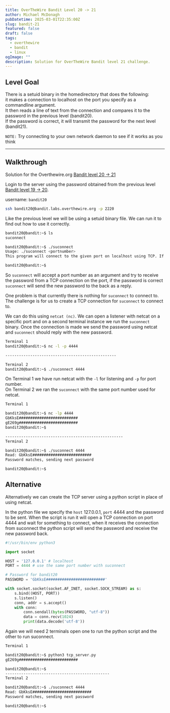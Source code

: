 ```yaml
---
title: OverTheWire Bandit Level 20 -> 21
author: Michael McDonagh
pubDatetime: 2025-03-01T22:35:00Z
slug: bandit-21
featured: false
draft: false
tags:
  - overthewire
  - bandit
  - linux
ogImage: ""
description: Solution for OverTheWire Bandit level 21 challenge.
---
```


## Level Goal

There is a setuid binary in the homedirectory that does the following:  
it makes a connection to localhost on the port you specify as a commandline argument.  
It then reads a line of text from the connection and compares it to the password in the previous level (bandit20).  
If the password is correct, it will transmit the password for the next level (bandit21).

`NOTE:` Try connecting to your own network daemon to see if it works as you think

---

## Walkthrough

Solution for the Overthewire.org [Bandit level 20 -> 21](https://overthewire.org/wargames/bandit/bandit21.html)

Login to the server using the password obtained from the previous level [Bandit level 19 -> 20](/posts/overthewire/bandit-20).  

username: `bandit20`  

```bash
ssh bandit20@bandit.labs.overthewire.org -p 2220
```

Like the previous level we will be using a setuid binary file. We can run it to find out how to use it correctly.

```bash
bandit20@bandit:~$ ls
suconnect

bandit20@bandit:~$ ./suconnect 
Usage: ./suconnect <portnumber>
This program will connect to the given port on localhost using TCP. If it receives the correct password from the other side, the next password is transmitted back.        

bandit20@bandit:~$
```

So `suconnect` will accept a port number as an argument and try to receive the password from a TCP connection on the port, if the password is correct `suconnect` will send the new password to the back as a reply.

One problem is that currently there is nothing for `suconnect` to connect to. The challenge is for us to create a TCP connection for `suconnect` to connect to.

We can do this using `netcat (nc)`. We can open a listener with netcat on a specific port and on a second terminal instance we run the `suconnect` binary. Once the connection is made we send the password using netcat and `suconnect` should reply with the new password.

```bash
Terminal 1
bandit20@bandit:~$ nc -l -p 4444

-------------------------------------------------

Terminal 2
bandit20@bandit:~$ ./suconnect 4444

```

On  Terminal 1 we have run netcat with the `-l` for listening and `-p` for port number.  
On Terminal 2 we ran the `suconnect` with the same port number used for netcat.

```bash
Terminal 1

bandit20@bandit:~$ nc -lp 4444
GbKksE##########################
gE269g##########################
bandit20@bandit:~$ 

----------------------------------------------------
Terminal 2

bandit20@bandit:~$ ./suconnect 4444
Read: GbKksE########################## 
Password matches, sending next password

bandit20@bandit:~$
```

## Alternative

Alternatively we can create the TCP server using a python script in place of using netcat.

In the python file we specify the `host` 127.0.0.1, `port` 4444 and the password to be sent. When the script is run it will open a TCP connection on port 4444 and wait for something to connect, when it receives the connection from suconnect the python script will send the password and receive the new password back.

```python
#!/usr/bin/env python3

import socket

HOST = '127.0.0.1' # localhost
PORT = 4444 # use the same port number with suconnect

# Password for bandit20
PASSWORD = 'GbKksE##########################' 

with socket.socket(socket.AF_INET, socket.SOCK_STREAM) as s:
    s.bind((HOST, PORT))
    s.listen()
    conn, addr = s.accept()
    with conn:
        conn.sendall(bytes(PASSWORD, "utf-8"))
        data = conn.recv(1024)
        print(data.decode('utf-8'))
```

Again we will need 2 terminals open one to run the python script and the other to run suconnect.

```bash
Terminal 1

bandit20@bandit:~$ python3 tcp_server.py
gE269g##########################

bandit20@bandit:~$
----------------------------------------------
Terminal 2

bandit20@bandit:~$ ./suconnect 4444
Read: GbKksE########################## 
Password matches, sending next password

bandit20@bandit:~$
```
